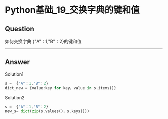 # Python基础_19_交换字典的键和值


## Question
如何交换字典 {"A"：1,"B"：2}的键和值

----

## Answer
Solution1
```python
s =  {"A"：1,"B"：2}
dict_new = {value:key for key，value in s.items()}
```

Solution2
```python
s =  {"A"：1,"B"：2}
new_s= dict(zip(s.values()，s.keys()))
```